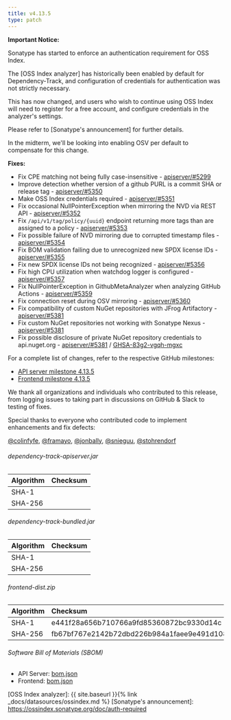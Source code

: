```yaml
---
title: v4.13.5
type: patch
---
```


**Important Notice:**

Sonatype has started to enforce an authentication requirement for OSS Index.

The [OSS Index analyzer] has historically been enabled by default for Dependency-Track,
and configuration of credentials for authentication was not strictly necessary.

This has now changed, and users who wish to continue using OSS Index will
need to register for a free account, and configure credentials in the analyzer's settings.

Please refer to [Sonatype's announcement] for further details.

In the midterm, we'll be looking into enabling OSV per default
to compensate for this change.

**Fixes:**

* Fix CPE matching not being fully case-insensitive - [apiserver/#5299]
* Improve detection whether version of a github PURL is a commit SHA or release tag - [apiserver/#5350]
* Make OSS Index credentials required - [apiserver/#5351]
* Fix occasional NullPointerException when mirroring the NVD via REST API - [apiserver/#5352]
* Fix `/api/v1/tag/policy/{uuid}` endpoint returning more tags than are assigned to a policy - [apiserver/#5353]
* Fix possible failure of NVD mirroring due to corrupted timestamp files - [apiserver/#5354]
* Fix BOM validation failing due to unrecognized new SPDX license IDs - [apiserver/#5355]
* Fix new SPDX license IDs not being recognized - [apiserver/#5356]
* Fix high CPU utilization when watchdog logger is configured - [apiserver/#5357]
* Fix NullPointerException in GithubMetaAnalyzer when analyzing GitHub Actions - [apiserver/#5359]
* Fix connection reset during OSV mirroring - [apiserver/#5360]
* Fix compatibility of custom NuGet repositories with JFrog Artifactory - [apiserver/#5381]
* Fix custom NuGet repositories not working with Sonatype Nexus - [apiserver/#5381]
* Fix possible disclosure of private NuGet repository credentials to api.nuget.org - [apiserver/#5381] / [GHSA-83g2-vgqh-mgxc]

For a complete list of changes, refer to the respective GitHub milestones:

* [API server milestone 4.13.5](https://github.com/DependencyTrack/dependency-track/milestone/59?closed=1)
* [Frontend milestone 4.13.5](https://github.com/DependencyTrack/frontend/milestone/44?closed=1)

We thank all organizations and individuals who contributed to this release, from logging issues to taking part in discussions on GitHub & Slack to testing of fixes.

Special thanks to everyone who contributed code to implement enhancements and fix defects:  

[@colinfyfe], [@framayo], [@jonbally], [@snieguu], [@stohrendorf]

###### dependency-track-apiserver.jar

| Algorithm | Checksum |
|:----------|:---------|
| SHA-1     |          |
| SHA-256   |          |

###### dependency-track-bundled.jar

| Algorithm | Checksum |
|:----------|:---------|
| SHA-1     |          |
| SHA-256   |          |

###### frontend-dist.zip

| Algorithm | Checksum                                                         |
|:----------|:-----------------------------------------------------------------|
| SHA-1     | e441f28a656b710766a9fd85360872bc9330d14c                         |
| SHA-256   | fb67bf767e2142b72dbd226b984a1faee9e491d108ccfd29860a49e0b5b15a12 |

###### Software Bill of Materials (SBOM)

* API Server: [bom.json](https://github.com/DependencyTrack/dependency-track/releases/download/4.13.5/bom.json)
* Frontend: [bom.json](https://github.com/DependencyTrack/frontend/releases/download/4.13.5/bom.json)

[apiserver/#5299]: https://github.com/DependencyTrack/dependency-track/pull/5299
[apiserver/#5350]: https://github.com/DependencyTrack/dependency-track/pull/5350
[apiserver/#5351]: https://github.com/DependencyTrack/dependency-track/pull/5351
[apiserver/#5352]: https://github.com/DependencyTrack/dependency-track/pull/5352
[apiserver/#5353]: https://github.com/DependencyTrack/dependency-track/pull/5353
[apiserver/#5354]: https://github.com/DependencyTrack/dependency-track/pull/5354
[apiserver/#5355]: https://github.com/DependencyTrack/dependency-track/pull/5355
[apiserver/#5356]: https://github.com/DependencyTrack/dependency-track/pull/5356
[apiserver/#5357]: https://github.com/DependencyTrack/dependency-track/pull/5357
[apiserver/#5359]: https://github.com/DependencyTrack/dependency-track/pull/5359
[apiserver/#5360]: https://github.com/DependencyTrack/dependency-track/pull/5360
[apiserver/#5381]: https://github.com/DependencyTrack/dependency-track/pull/5381

[GHSA-83g2-vgqh-mgxc]: https://github.com/DependencyTrack/dependency-track/security/advisories/GHSA-83g2-vgqh-mgxc

[OSS Index analyzer]: {{ site.baseurl }}{% link _docs/datasources/ossindex.md %}
[Sonatype's announcement]: https://ossindex.sonatype.org/doc/auth-required

[@colinfyfe]: https://github.com/colinfyfe
[@framayo]: https://github.com/framayo
[@jonbally]: https://github.com/jonbally
[@snieguu]: https://github.com/snieguu
[@stohrendorf]: https://github.com/stohrendorf